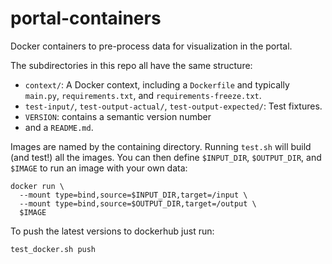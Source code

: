 # portal-containers

Docker containers to pre-process data for visualization in the portal.

The subdirectories in this repo all have the same structure:

- `context/`: A Docker context, including a `Dockerfile` and typically
  `main.py`, `requirements.txt`, and `requirements-freeze.txt`.
- `test-input/`, `test-output-actual/`, `test-output-expected/`: Test fixtures.
- `VERSION`: contains a semantic version number
- and a `README.md`.

Images are named by the containing directory.
Running `test.sh` will build (and test!) all the images.
You can then define `$INPUT_DIR`, `$OUTPUT_DIR`, and `$IMAGE`
to run an image with your own data:

```
docker run \
  --mount type=bind,source=$INPUT_DIR,target=/input \
  --mount type=bind,source=$OUTPUT_DIR,target=/output \
  $IMAGE
```

To push the latest versions to dockerhub just run:

```
test_docker.sh push
```
